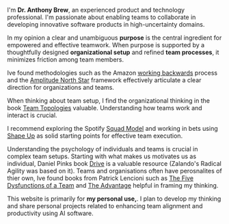 <p>I'm <b>Dr. Anthony Brew</b>, an experienced product and technology professional. I'm passionate about enabling teams to collaborate in developing innovative software products in high-uncertainty domains.</p>

<p>In my opinion a clear and unambiguous <b>purpose</b> is the central ingredient for empowered and effective teamwork. When purpose is supported by a thoughtfully designed <b>organizational setup</b> and refined <b>team processes</b>, it minimizes friction among team members.</p>

<p>Ive found methodologies such as the Amazon <a href="https://amzn.to/3qtEtWt">working backwards</a> process and the <a href="https://info.amplitude.com/north-star-playbook">Amplitude North Star</a> framework effectively articulate a clear direction for organizations and teams.</p>

<p>When thinking about team setup, I find the organizational thinking in the book <a href="https://amzn.to/3Nam0XO">Team Topologies</a> valuable. Understanding how teams work and interact is crucial.</p>

<p>I recommend exploring the Spotify <a href="https://medium.com/pm101/spotify-squad-framework-part-i-8f74bcfcd761"> Squad Model</a> and working in bets using <a href="https://basecamp.com/shapeup"> Shape Up</a> as solid starting points for effective team execution.</p>

<p>Understanding the psychology of individuals and teams is crucial in complex team setups. Starting with what makes us motivates us as individual, Daniel Pinks book <a href="https://amzn.to/43oJTAp">Drive</a> is a valuable resource (Zalando's Radical Agility was based on it). Teams and organisations often have perosnalites of thier own, Ive found books from Patrick Lencioni such as <a href="https://amzn.to/43Ccz8X">The Five Dysfunctions of a Team</a> and <a href="https://amzn.to/3NdgFiv">The Advantage</a> helpful in framing my thinking.</p>

<p>This website is primarily for <b>my personal use,</b>. I plan to develop my thinking and share personal projects related to enhancing team alignment and productivity using AI software.</p>
